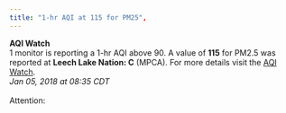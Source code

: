```yaml
---
title: "1-hr AQI at 115 for PM25", 
---
```

**AQI Watch** </br>1 monitor is reporting a 1-hr AQI above 90&#46; A value of **115** for PM2&#46;5 was reported at **Leech Lake Nation: C** (MPCA)&#46; For more details visit the <a href=http://mpca-air&#46;github&#46;io/aqi-watch> AQI Watch</a>&#46; </br>_Jan 05, 2018 at 08:35 CDT_ </br> </br>Attention: 